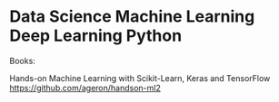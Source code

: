# Data Science Machine Learning Deep Learning Python

Books:

Hands-on Machine Learning with Scikit-Learn, Keras and TensorFlow
https://github.com/ageron/handson-ml2
